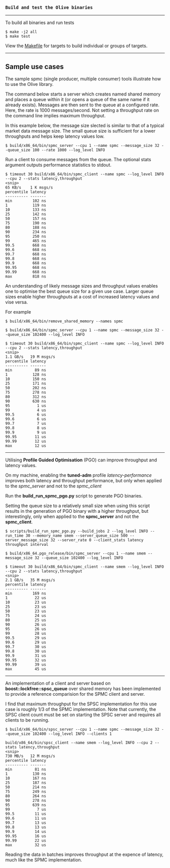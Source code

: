 ### `Build and test the Olive binaries`
---

To build all binaries and run tests
```
$ make -j2 all
$ make test
```

View the [Makefile](Makefile) for targets to build individual or groups of targets.

---

## Sample use cases

The sample spmc (single producer, multiple consumer) tools illustrate how to use the Olive library.

The command below starts a server which creates named shared memory and places a queue within it (or opens a queue of the same name if it already exists). Messages are then sent to the queue at a configured rate. Here, the rate is 1000 messages/second. Not setting a throughput rate on the command line implies maximum throughput.

In this example below, the message size slected is similar to that of a typical market data message size. The small queue size is sufficient for a lower throughputs and helps keep latency values low.

```
$ build/x86_64/bin/spmc_server --cpu 1 --name spmc --message_size 32 --queue_size 100 --rate 1000 --log_level INFO
```
Run a client to consume messages from the queue. The optional stats argument outputs performance statistics to stdout.
```
$ timeout 30 build/x86_64/bin/spmc_client --name spmc --log_level INFO --cpu 2 --stats latency,throughput
<snip>
65 KB/s    1 K msgs/s
percentile latency
---------- -------
min         102 ns
1           119 ns
10          133 ns
25          142 ns
50          157 ns
75          190 ns
80          188 ns
90          234 ns
95          250 ns
99          465 ns
99.5        668 ns
99.6        668 ns
99.7        668 ns
99.8        668 ns
99.9        668 ns
99.95       668 ns
99.99       668 ns
max         818 ns
```
An understanding of likely message sizes and throughput values enables one to optimise the best queue size for a given use case. Larger queue sizes enable higher throughputs at a cost of increased latency values and vise versa.

For example
```
$ build/x86_64/bin/remove_shared_memory --names spmc
```
```
$ build/x86_64/bin/spmc_server --cpu 1 --name spmc --message_size 32 --queue_size 102400 --log_level INFO
```
```
$ timeout 30 build/x86_64/bin/spmc_client --name spmc --log_level INFO --cpu 2 --stats latency,throughput
<snip>
1.1 GB/s   19 M msgs/s
percentile latency
---------- -------
min          89 ns
1           128 ns
10          150 ns
25          171 ns
50          202 ns
75          278 ns
80          312 ns
90          630 ns
95            1 us
99            4 us
99.5          6 us
99.6          6 us
99.7          7 us
99.8          8 us
99.9          9 us
99.95        11 us
99.99        12 us
max          12 us
```
---
Utilising **Profile Guided Optimisation** (PGO) can improve throughput and latency values.

On my machine, enabling the **tuned-adm** profile *latency-performance* improves both latency and throughput performance, but only when applied to the *spmc_server* and not to the *spmc_client*

Run the **build_run_spmc_pgo.py** script to generate PGO binaries.

Setting the queue size to a relatively small size when using this script results in the generation of PGO binary with a higher throughput, but interestingly, only when applied to the **spmc_server** and not the **spmc_client**.

```
$ scripts/build_run_spmc_pgo.py --build_jobs 2 --log_level INFO --run_time 30 --memory_name smem --server_queue_size 500 --server_message_size 32 --server_rate 0 --client_stats latency throughput interval
```

```
$ build/x86_64.pgo_release/bin/spmc_server --cpu 1 --name smem --message_size 32 --queue_size 102400 --log_level INFO
```
```
$ timeout 30 build/x86_64/bin/spmc_client --name smem --log_level INFO --cpu 2 --stats latency,throughput
<snip>
2.1 GB/s   35 M msgs/s
percentile latency
---------- -------
min         169 ns
1            22 us
10           23 us
25           23 us
50           23 us
75           24 us
80           25 us
90           26 us
95           26 us
99           28 us
99.5         29 us
99.6         29 us
99.7         30 us
99.8         30 us
99.9         31 us
99.95        32 us
99.99        39 us
max          45 us
```
---
An implementation of a client and server based on **boost::lockfree::spsc_queue** over shared memory has been implemented to provide a reference comparision for the SPMC client and server.

I find that maximum throughput for the SPSC implementation for this use case is roughly 1/3 of the SPMC implementation. Note that currently, the SPSC client count must be set on starting the SPSC server and requires all clients to be running.

```
$ build/x86_64/bin/spsc_server --cpu 1 --name spmc --message_size 32 --queue_size 102400 --log_level INFO --clients 1
```
```
build/x86_64/bin/spsc_client --name smem --log_level INFO --cpu 2 --stats latency,throughput
<snip>
730 MB/s   12 M msgs/s
percentile latency
---------- -------
min          81 ns
1           130 ns
10          167 ns
25          187 ns
50          214 ns
75          249 ns
80          264 ns
90          278 ns
95          639 ns
99            7 us
99.5         11 us
99.6         11 us
99.7         13 us
99.8         13 us
99.9         14 us
99.95        16 us
99.99        22 us
max          32 us
```

Reading the data in batches improves throughput at the expence of latency, much like the SPMC implementation.